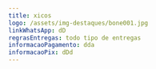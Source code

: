 ```yaml
---
title: xicos
logo: /assets/img-destaques/bone001.jpg
linkWhatsApp: dD
regrasEntregas: todo tipo de entregas
informacaoPagamento: dda
informacaoPix: dDd
---
```

